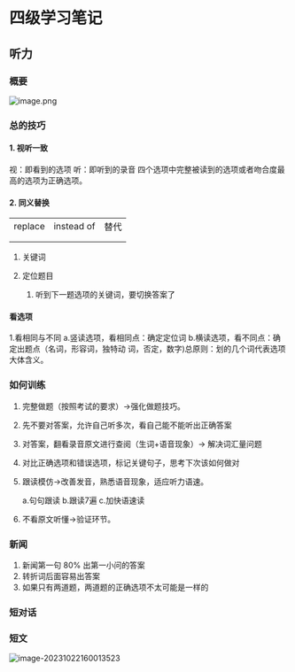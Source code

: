 # 四级学习笔记

## 听力

### 概要

![image.png](https://s2.loli.net/2023/10/30/PjitMIQWv5gdc3F.png)

### 总的技巧

#### 1. 视听一致

视：即看到的选项
听：即听到的录音
四个选项中完整被读到的选项或者吻合度最高的选项为正确选项。

#### 2. 同义替换

|         |            |      |
| ------- | ---------- | ---- |
| replace | instead of | 替代 |
|         |            |      |
|         |            |      |



1. 关键词
2. 定位题目

   1. 听到下一题选项的关键词，要切换答案了

#### 看选项

1.看相同与不同
a.竖读选项，看相同点：确定定位词
b.横读选项，看不同点：确定出题点（名词，形容词，独特动
词，否定，数字)总原则：划的几个词代表选项大体含义。

### 如何训练

1. 完整做题（按照考试的要求）→强化做题技巧。
2. 先不要对答案，允许自己听多次，看自己能不能听出正确答案

2. 对答案，翻看录音原文进行查阅（生词+语音现象）→ 解决词汇量问题

3. 对比正确选项和错误选项，标记关键句子，思考下次该如何做对

4. 跟读模仿→改善发音，熟悉语音现象，适应听力语速。

   a.句句跟读 b.跟读7遍 c.加快语速读

5. 不看原文听懂→验证环节。

### 新闻

1. 新闻第一句 $80\%$ 出第一小问的答案
1. 转折词后面容易出答案
1. 如果只有两道题，两道题的正确选项不太可能是一样的

### 短对话

### 短文





![image-20231022160013523](https://s2.loli.net/2023/10/22/r4qYxeyS6Dm3pTg.png)
